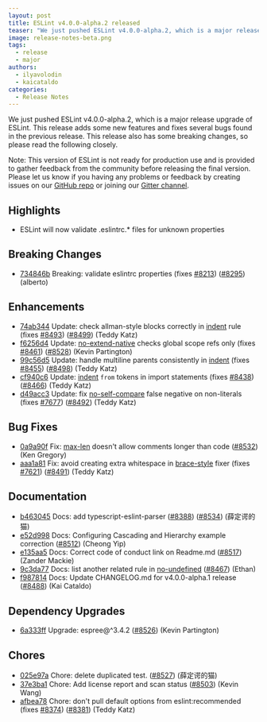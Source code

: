 ```yaml
---
layout: post
title: ESLint v4.0.0-alpha.2 released
teaser: "We just pushed ESLint v4.0.0-alpha.2, which is a major release upgrade of ESLint. This release adds some new features and fixes several bugs found in the previous release. This release also has some breaking changes, so please read the following closely."
image: release-notes-beta.png
tags:
  - release
  - major
authors:
  - ilyavolodin
  - kaicataldo
categories:
  - Release Notes
---
```


We just pushed ESLint v4.0.0-alpha.2, which is a major release upgrade of ESLint. This release adds some new features and fixes several bugs found in the previous release. This release also has some breaking changes, so please read the following closely.

Note: This version of ESLint is not ready for production use and is provided to gather feedback from the community before releasing the final version. Please let us know if you having any problems or feedback by creating issues on our [GitHub repo](https://github.com/eslint/eslint) or joining our [Gitter channel](https://gitter.im/eslint/eslint).


## Highlights

* ESLint will now validate .eslintrc.* files for unknown properties

## Breaking Changes


* [734846b](https://github.com/eslint/eslint/commit/734846b) Breaking: validate eslintrc properties (fixes [#8213](https://github.com/eslint/eslint/issues/8213)) ([#8295](https://github.com/eslint/eslint/issues/8295)) (alberto)






## Enhancements


* [74ab344](https://github.com/eslint/eslint/commit/74ab344) Update: check allman-style blocks correctly in [indent](/docs/rules/indent) rule (fixes [#8493](https://github.com/eslint/eslint/issues/8493)) ([#8499](https://github.com/eslint/eslint/issues/8499)) (Teddy Katz)
* [f6256d4](https://github.com/eslint/eslint/commit/f6256d4) Update: [no-extend-native](/docs/rules/no-extend-native) checks global scope refs only (fixes [#8461](https://github.com/eslint/eslint/issues/8461)) ([#8528](https://github.com/eslint/eslint/issues/8528)) (Kevin Partington)
* [99c56d5](https://github.com/eslint/eslint/commit/99c56d5) Update: handle multiline parents consistently in [indent](/docs/rules/indent) (fixes [#8455](https://github.com/eslint/eslint/issues/8455)) ([#8498](https://github.com/eslint/eslint/issues/8498)) (Teddy Katz)
* [cf940c6](https://github.com/eslint/eslint/commit/cf940c6) Update: [indent](/docs/rules/indent) `from` tokens in import statements (fixes [#8438](https://github.com/eslint/eslint/issues/8438)) ([#8466](https://github.com/eslint/eslint/issues/8466)) (Teddy Katz)
* [d49acc3](https://github.com/eslint/eslint/commit/d49acc3) Update: fix [no-self-compare](/docs/rules/no-self-compare) false negative on non-literals (fixes [#7677](https://github.com/eslint/eslint/issues/7677)) ([#8492](https://github.com/eslint/eslint/issues/8492)) (Teddy Katz)




## Bug Fixes


* [0a9a90f](https://github.com/eslint/eslint/commit/0a9a90f) Fix: [max-len](/docs/rules/max-len) doesn't allow comments longer than code ([#8532](https://github.com/eslint/eslint/issues/8532)) (Ken Gregory)
* [aaa1a81](https://github.com/eslint/eslint/commit/aaa1a81) Fix: avoid creating extra whitespace in [brace-style](/docs/rules/brace-style) fixer (fixes [#7621](https://github.com/eslint/eslint/issues/7621)) ([#8491](https://github.com/eslint/eslint/issues/8491)) (Teddy Katz)




## Documentation


* [b463045](https://github.com/eslint/eslint/commit/b463045) Docs: add typescript-eslint-parser ([#8388](https://github.com/eslint/eslint/issues/8388)) ([#8534](https://github.com/eslint/eslint/issues/8534)) (薛定谔的猫)
* [e52d998](https://github.com/eslint/eslint/commit/e52d998) Docs: Configuring Cascading and Hierarchy example correction ([#8512](https://github.com/eslint/eslint/issues/8512)) (Cheong Yip)
* [e135aa5](https://github.com/eslint/eslint/commit/e135aa5) Docs: Correct code of conduct link on Readme.md ([#8517](https://github.com/eslint/eslint/issues/8517)) (Zander Mackie)
* [9c3da77](https://github.com/eslint/eslint/commit/9c3da77) Docs: list another related rule in [no-undefined](/docs/rules/no-undefined) ([#8467](https://github.com/eslint/eslint/issues/8467)) (Ethan)
* [f987814](https://github.com/eslint/eslint/commit/f987814) Docs: Update CHANGELOG.md for v4.0.0-alpha.1 release ([#8488](https://github.com/eslint/eslint/issues/8488)) (Kai Cataldo)




## Dependency Upgrades


* [6a333ff](https://github.com/eslint/eslint/commit/6a333ff) Upgrade: espree@^3.4.2 ([#8526](https://github.com/eslint/eslint/issues/8526)) (Kevin Partington)






## Chores


* [025e97a](https://github.com/eslint/eslint/commit/025e97a) Chore: delete duplicated test. ([#8527](https://github.com/eslint/eslint/issues/8527)) (薛定谔的猫)
* [37e3ba1](https://github.com/eslint/eslint/commit/37e3ba1) Chore: Add license report and scan status ([#8503](https://github.com/eslint/eslint/issues/8503)) (Kevin Wang)
* [afbea78](https://github.com/eslint/eslint/commit/afbea78) Chore: don't pull default options from eslint:recommended (fixes [#8374](https://github.com/eslint/eslint/issues/8374)) ([#8381](https://github.com/eslint/eslint/issues/8381)) (Teddy Katz)
